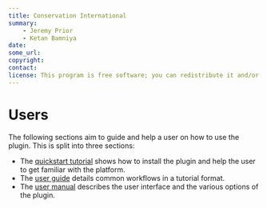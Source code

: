 ```yaml
---
title: Conservation International
summary:
    - Jeremy Prior
    - Ketan Bamniya
date:
some_url:
copyright:
contact:
license: This program is free software; you can redistribute it and/or modify it under the terms of the GNU Affero General Public License as published by the Free Software Foundation; either version 3 of the License, or (at your option) any later version.
---
```


# Users

The following sections aim to guide and help a user on how to use the plugin. This is split into three sections:

* The [quickstart tutorial](quickstart/index.md) shows how to install the plugin and help the user to get familiar with the platform.
* The [user guide](guide/index.md) details common workflows in a tutorial format.
* The [user manual](manual/index.md) describes the user interface and the various options of the plugin.
